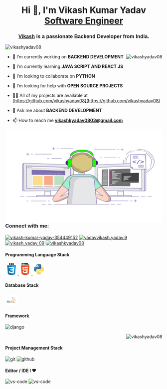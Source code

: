 <h1 align="center">Hi 👋, I'm Vikash Kumar Yadav <a href="https://vikashyadav08.github.io/Vikash.Portfolio/">Software Engineer</a></h1>
<h3 align="center"><font face="Arial"><a href="https://linkedin.com/in/vikash-kumar-yadav-354449152" target="_blank" rel="noreferrer">Vikash</a> is a passionate Backend Developer from India.</font></h3>

<p align="left"> <img src="https://komarev.com/ghpvc/?username=vikashyadav08&label=Profile%20views&color=0e75b6&style=flat" alt="vikashyadav08" /> </p>
<p><img align="right" src="https://github-readme-stats.vercel.app/api/top-langs?username=vikashyadav08&show_icons=true&locale=en&layout=compact" alt="vikashyadav08" /></p>

- 🔭 I’m currently working on **BACKEND DEVELOPMENT**

- 🌱 I’m currently learning **JAVA SCRIPT AND REACT JS**

- 👯 I’m looking to collaborate on **PYTHON**

- 🤝 I’m looking for help with **OPEN SOURCE PROJECTS**

- 👨‍💻 All of my projects are available at [https://github.com/vikashyadav08](https://github.com/vikashyadav08)

- 💬 Ask me about **BACKEND DEVELOPMENT**

- 📫 How to reach me **vikashkyadav0803@gmail.com**

<!-- GIF -->
<img align="right" height="300" width="500" src="https://raw.githubusercontent.com/mikonoid/mikonoid/main/images/gifs/coder3.gif" />

<h3 align="left">Connect with me:</h3>
<p align="left">
<a href="https://linkedin.com/in/vikash-kumar-yadav-354449152" target="blank"><img align="center" src="https://raw.githubusercontent.com/rahuldkjain/github-profile-readme-generator/master/src/images/icons/Social/linked-in-alt.svg" alt="vikash-kumar-yadav-354449152" height="30" width="40" /></a>
<a href="https://fb.com/yadavvikash.yadav.9" target="blank"><img align="center" src="https://raw.githubusercontent.com/rahuldkjain/github-profile-readme-generator/master/src/images/icons/Social/facebook.svg" alt="yadavvikash.yadav.9" height="30" width="40" /></a>
<a href="https://instagram.com/vikash_yadav_09" target="blank"><img align="center" src="https://raw.githubusercontent.com/rahuldkjain/github-profile-readme-generator/master/src/images/icons/Social/instagram.svg" alt="vikash_yadav_09" height="30" width="40" /></a>
<a href="https://www.hackerrank.com/vikashkyadav08" target="blank"><img align="center" src="https://raw.githubusercontent.com/rahuldkjain/github-profile-readme-generator/master/src/images/icons/Social/hackerrank.svg" alt="vikashkyadav08" height="30" width="40" /></a>
</p>

#### Programming Language Stack
<p align="left"> <a href="https://www.w3schools.com/css/" target="_blank" rel="noreferrer"> <img src="https://raw.githubusercontent.com/devicons/devicon/master/icons/css3/css3-original-wordmark.svg" alt="css3" width="40" height="40"/> </a> <a href="https://www.djangoproject.com/" target="_blank" rel="noreferrer">  <img src="https://raw.githubusercontent.com/devicons/devicon/master/icons/html5/html5-original-wordmark.svg" alt="html5" width="40" height="40"/> </a> <a href="https://www.mysql.com/" target="_blank" rel="noreferrer">  <img src="https://raw.githubusercontent.com/devicons/devicon/master/icons/python/python-original.svg" alt="python" width="40" height="40"/> </a> </p>

#### Database Stack
<p align="left"><img src="https://raw.githubusercontent.com/github/explore/80688e429a7d4ef2fca1e82350fe8e3517d3494d/topics/mysql/mysql.png" alt="mysql" title="mysql" width="40" height="40"/> </p>

#### Framework
<p align="left"> <img src="https://cdn.worldvectorlogo.com/logos/django.svg" alt="django" title="Django" width="40" height="40"/> </p>
<p>&nbsp;<img align="right" src="https://github-readme-stats.vercel.app/api?username=vikashyadav08&show_icons=true&locale=en" alt="vikashyadav08" /></p>

#### Project Management Stack
<p align="left"><img src="https://www.vectorlogo.zone/logos/git-scm/git-scm-icon.svg" alt="git" title="git" width="40" height="40"/> 
<img src="https://www.vectorlogo.zone/logos/github/github-icon.svg" alt="github" title="github" width="40" height="40"/> </p>

#### Editor / IDE I ♥
<p align="left"> <img src="https://www.vectorlogo.zone/logos/visualstudio_code/visualstudio_code-icon.svg" alt="vs-code" title="vs-code" width="40" height="40"/>
  <img src="https://upload.wikimedia.org/wikipedia/commons/1/1d/PyCharm_Icon.svg" alt="vs-code" title="vs-code" width="40" height="40"/>
</p>
